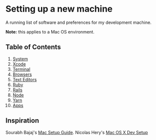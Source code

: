 # Setting up a new machine

A running list of software and preferences for my development machine.

**Note:** this applies to a Mac OS environment.

## Table of Contents

1. [System](System/README.md)
2. [Xcode](Xcode/README.md)
3. [Terminal](Terminal/README.md)
4. [Browsers](Browsers/README.md)
5. [Text Editors](TextEditors/README.md)
6. [Ruby](Ruby/README.md)
7. [Rails](Rails/README.md)
8. [Node](Node/README.md)
9. [Yarn](Yarn/README.md)
10. [Apps](Apps/README.md)

## Inspiration

Sourabh Bajaj's [Mac Setup Guide](https://github.com/sb2nov/mac-setup).
Nicolas Hery's [Mac OS X Dev Setup](https://github.com/nicolashery/mac-dev-setup)
